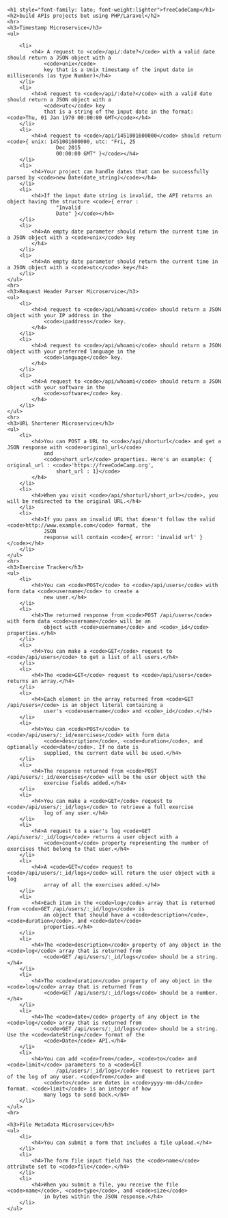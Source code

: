 
    <h1 style="font-family: lato; font-weight:lighter">freeCodeCamp</h1>
    <h2>build APIs projects but using PHP/Laravel</h2>
    <hr>
    <h3>Timestamp Microservice</h3>
    <ul>

        <li>
            <h4> A request to <code>/api/:date?</code> with a valid date should return a JSON object with a
                <code>unix</code>
                key that is a Unix timestamp of the input date in milliseconds (as type Number)</h4>
        </li>
        <li>
            <h4>A request to <code>/api/:date?</code> with a valid date should return a JSON object with a
                <code>utc</code> key
                that is a string of the input date in the format: <code>Thu, 01 Jan 1970 00:00:00 GMT</code></h4>
        </li>
        <li>
            <h4>A request to <code>/api/1451001600000</code> should return <code>{ unix: 1451001600000, utc: "Fri, 25
                    Dec 2015
                    00:00:00 GMT" }</code></h4>
        </li>
        <li>
            <h4>Your project can handle dates that can be successfully parsed by <code>new Date(date_string)</code></h4>
        </li>
        <li>
            <h4>If the input date string is invalid, the API returns an object having the structure <code>{ error :
                    "Invalid
                    Date" }</code></h4>
        </li>
        <li>
            <h4>An empty date parameter should return the current time in a JSON object with a <code>unix</code> key
            </h4>
        </li>
        <li>
            <h4>An empty date parameter should return the current time in a JSON object with a <code>utc</code> key</h4>
        </li>
    </ul>
    <hr>
    <h3>Request Header Parser Microservice</h3>
    <ul>
        <li>
            <h4>A request to <code>/api/whoami</code> should return a JSON object with your IP address in the
                <code>ipaddress</code> key.
            </h4>
        </li>
        <li>
            <h4>A request to <code>/api/whoami</code> should return a JSON object with your preferred language in the
                <code>language</code> key.
            </h4>
        </li>
        <li>
            <h4>A request to <code>/api/whoami</code> should return a JSON object with your software in the
                <code>software</code> key.
            </h4>
        </li>
    </ul>
    <hr>
    <h3>URL Shortener Microservice</h3>
    <ul>
        <li>
            <h4>You can POST a URL to <code>/api/shorturl</code> and get a JSON response with <code>original_url</code>
                and
                <code>short_url</code> properties. Here's an example: { original_url : <code>'https://freeCodeCamp.org',
                    short_url : 1}</code>
            </h4>
        </li>
        <li>
            <h4>When you visit <code>/api/shorturl/short_url></code>, you will be redirected to the original URL.</h4>
        </li>
        <li>
            <h4>If you pass an invalid URL that doesn't follow the valid <code>http://www.example.com</code> format, the
                JSON
                response will contain <code>{ error: 'invalid url' }</code></h4>
        </li>
    </ul>
    <hr>
    <h3>Exercise Tracker</h3>
    <ul>
        <li>
            <h4>You can <code>POST</code> to <code>/api/users</code> with form data <code>username</code> to create a
                new user.</h4>
        </li>
        <li>
            <h4>The returned response from <code>POST /api/users</code> with form data <code>username</code> will be an
                object with <code>username</code> and <code>_id</code> properties.</h4>
        </li>
        <li>
            <h4>You can make a <code>GET</code> request to <code>/api/users</code> to get a list of all users.</h4>
        </li>
        <li>
            <h4>The <code>GET</code> request to <code>/api/users</code> returns an array.</h4>
        </li>
        <li>
            <h4>Each element in the array returned from <code>GET /api/users</code> is an object literal containing a
                user's <code>username</code> and <code>_id</code>.</h4>
        </li>
        <li>
            <h4>You can <code>POST</code> to <code>/api/users/:_id/exercises</code> with form data
                <code>description</code>, <code>duration</code>, and optionally <code>date</code>. If no date is
                supplied, the current date will be used.</h4>
        </li>
        <li>
            <h4>The response returned from <code>POST /api/users/:_id/exercises</code> will be the user object with the
                exercise fields added.</h4>
        </li>
        <li>
            <h4>You can make a <code>GET</code> request to <code>/api/users/:_id/logs</code> to retrieve a full exercise
                log of any user.</h4>
        </li>
        <li>
            <h4>A request to a user's log <code>GET /api/users/:_id/logs</code> returns a user object with a
                <code>count</code> property representing the number of exercises that belong to that user.</h4>
        </li>
        <li>
            <h4>A <code>GET</code> request to <code>/api/users/:_id/logs</code> will return the user object with a log
                array of all the exercises added.</h4>
        </li>
        <li>
            <h4>Each item in the <code>log</code> array that is returned from <code>GET /api/users/:_id/logs</code> is
                an object that should have a <code>description</code>, <code>duration</code>, and <code>date</code>
                properties.</h4>
        </li>
        <li>
            <h4>The <code>description</code> property of any object in the <code>log</code> array that is returned from
                <code>GET /api/users/:_id/logs</code> should be a string.</h4>
        </li>
        <li>
            <h4>The <code>duration</code> property of any object in the <code>log</code> array that is returned from
                <code>GET /api/users/:_id/logs</code> should be a number.</h4>
        </li>
        <li>
            <h4>The <code>date</code> property of any object in the <code>log</code> array that is returned from
                <code>GET /api/users/:_id/logs</code> should be a string. Use the <code>dateString</code> format of the
                <code>Date</code> API.</h4>
        </li>
        <li>
            <h4>You can add <code>from</code>, <code>to</code> and <code>limit</code> parameters to a <code>GET
                    /api/users/:_id/logs</code> request to retrieve part of the log of any user. <code>from</code> and
                <code>to</code> are dates in <code>yyyy-mm-dd</code> format. <code>limit</code> is an integer of how
                many logs to send back.</h4>
        </li>
    </ul>
    <hr>

    <h3>File Metadata Microservice</h3>
    <ul>
        <li>
            <h4>You can submit a form that includes a file upload.</h4>
        </li>
        <li>
            <h4>The form file input field has the <code>name</code> attribute set to <code>file</code>.</h4>
        </li>
        <li>
            <h4>When you submit a file, you receive the file <code>name</code>, <code>type</code>, and <code>size</code>
                in bytes within the JSON response.</h4>
        </li>
    </ul>
